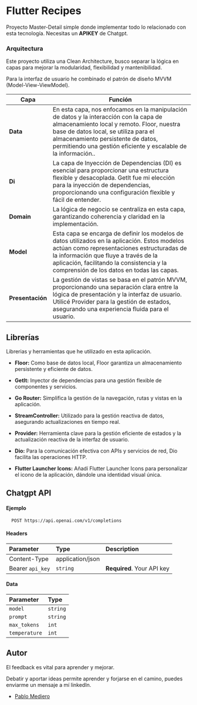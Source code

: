 
# Flutter Recipes

Proyecto Master-Detail simple donde implementar todo lo relacionado con esta tecnología.
Necesitas un **APIKEY** de Chatgpt.

### Arquitectura
Este proyecto utiliza una Clean Architecture, busco separar la lógica en capas para mejorar la modularidad, flexibilidad y mantenibilidad.

Para la interfaz de usuario he combinado el patrón de diseño MVVM (Model-View-ViewModel).

| **Capa**              | **Función** |
| ---                   | ---       |
| **Data**             |    En esta capa, nos enfocamos en la manipulación de datos y la interacción con la capa de almacenamiento local y remoto. Floor, nuestra base de datos local, se utiliza para el almacenamiento persistente de datos, permitiendo una gestión eficiente y escalable de la información..     |
| **Di**               |    La capa de Inyección de Dependencias (DI) es esencial para proporcionar una estructura flexible y desacoplada. GetIt fue mi elección para la inyección de dependencias, proporcionando una configuración flexible y fácil de entender.    |
| **Domain**           |    La lógica de negocio se centraliza en esta capa, garantizando coherencia y claridad en la implementación.    |
| **Model**            |    Esta capa se encarga de definir los modelos de datos utilizados en la aplicación. Estos modelos actúan como representaciones estructuradas de la información que fluye a través de la aplicación, facilitando la consistencia y la comprensión de los datos en todas las capas.    |
| **Presentación**     |    La gestión de vistas se basa en el patrón MVVM, proporcionando una separación clara entre la lógica de presentación y la interfaz de usuario. Utilicé Provider para la gestión de estados, asegurando una experiencia fluida para el usuario.    |

## Librerías 
Librerias y herramientas que he utilizado en esta aplicación. 

- **Floor:** Como base de datos local, Floor garantiza un almacenamiento persistente y eficiente de datos.

- **GetIt:** Inyector de dependencias para una gestión flexible de componentes y servicios.

- **Go Router:** Simplifica la gestión de la navegación, rutas y vistas en la aplicación.

- **StreamController:** Utilizado para la gestión reactiva de datos, asegurando actualizaciones en tiempo real.

- **Provider:** Herramienta clave para la gestión eficiente de estados y la actualización reactiva de la interfaz de usuario.

- **Dio:** Para la comunicación efectiva con APIs y servicios de red, Dio facilita las operaciones HTTP.
- **Flutter Launcher Icons:** Añadí Flutter Launcher Icons para personalizar el icono de la aplicación, dándole una identidad visual única.

## Chatgpt API 

#### Ejemplo

```
  POST https://api.openai.com/v1/completions
```
#### Headers
| Parameter | Type     | Description                |
| :-------- | :------- | :------------------------- |
| Content-Type | application/json |  
| Bearer `api_key` | `string` | **Required**. Your API key |

#### Data
| Parameter | Type     |
| :-------- | :------- | 
| `model` | `string` |  
| `prompt` | `string` | 
| `max_tokens` | `int` | 
| `temperature` | `int` | 


## Autor
El feedback es vital para aprender y mejorar.

Debatir y aportar ideas permite aprender y forjarse en el camino, puedes enviarme un mensaje a mí linkedIn.
- [Pablo Mediero](https://www.linkedin.com/in/pablo-mediero-mart%C3%ADn/)

